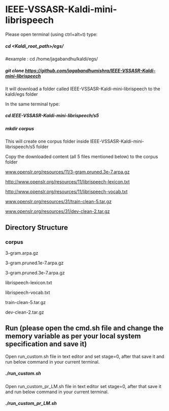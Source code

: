 # IEEE-VSSASR-Kaldi-mini-librispeech

Please open terminal (using ctrl+alt+t) type: 

##### cd <Kaldi_root_path>/egs/                                          

#example : cd /home/jagabandhu/kaldi/egs/

##### git clone https://github.com/jagabandhumishra/IEEE-VSSASR-Kaldi-mini-librispeech

It will download a folder called IEEE-VSSASR-Kaldi-mini-librispeech to the kaldi/egs folder

In the same terminal type:


##### cd IEEE-VSSASR-Kaldi-mini-librispeech/s5


##### mkdir corpus   

This will create one corpus folder inside IEEE-VSSASR-Kaldi-mini-librispeech/s5 folder

Copy the downloaded content (all 5 files mentioned below) to the corpus folder


www.openslr.org/resources/11/3-gram.pruned.3e-7.arpa.gz

http://www.openslr.org/resources/11/librispeech-lexicon.txt

http://www.openslr.org/resources/11/librispeech-vocab.txt

www.openslr.org/resources/31/train-clean-5.tar.gz

www.openslr.org/resources/31/dev-clean-2.tar.gz

## Directory Structure

### corpus

 3-gram.arpa.gz
 
 3-gram.pruned.1e-7.arpa.gz
 
 3-gram.pruned.3e-7.arpa.gz
 
 librispeech-lexicon.txt
 
 librispeech-vocab.txt
 
 train-clean-5.tar.gz
 
 dev-clean-2.tar.gz
 
## Run (please open the cmd.sh file and change the memory variable as per your local system specification and save it)

Open run_custom.sh file in text editor and set stage=0, after that save it and run below command in your current terminal.

##### ./run_custom.sh

Open run_custom_pr_LM.sh file in text editor set stage=0, after that save it and run below command in your current terminal.

##### ./run_custom_pr_LM.sh
